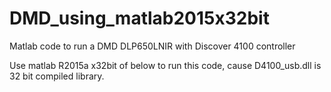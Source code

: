 # DMD_using_matlab2015x32bit
Matlab code to run a DMD DLP650LNIR with Discover 4100 controller

Use matlab R2015a x32bit of below to run this code, cause D4100_usb.dll is 32 bit compiled library.

